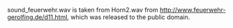 sound_feuerwehr.wav is taken from Horn2.wav from http://www.feuerwehr-gerolfing.de/d11.html, which was released to the public domain.
